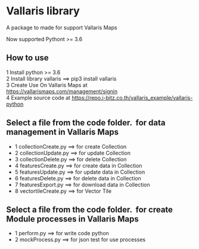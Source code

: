 # Vallaris library
A package to made for support Vallaris Maps

Now supported Pythont >= 3.6

## How to use <br/>
1 Install python >= 3.6 <br/>
2 Install library vallaris ==> pip3 install vallaris<br/>
3 Create Use On Vallaris Maps at https://vallarismaps.com/management/signin<br/>
4 Example source code at https://repo.i-bitz.co.th/vallaris_example/vallaris-python

## Select a file from the code folder.  for data management in Vallaris Maps <br/> 
- 1 collectionCreate.py  ==> for create Collection <br/>
- 2 collectionUpdate.py ==> for update Collection <br/>
- 3 collectionDelete.py ==> for delete Collection <br/>
- 4 featuresCreate.py ==> for create data in Collection <br/>
- 5 featuresUpdate.py ==> for update data in Collection <br/>
- 6 featuresDelete.py ==> for delete data in Collection <br/>
- 7 featuresExport.py ==> for download data in Collection <br/>
- 8 vectortileCreate.py ==> for Vector Tile  <br/>

## Select a file from the code folder.  for create Module processes in Vallaris Maps <br/> 
- 1 perform.py ==> for write code python <br/>
- 2 mockProcess.py ==> for json test for use processes <br/>
